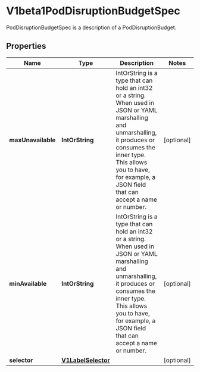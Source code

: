 

# V1beta1PodDisruptionBudgetSpec

PodDisruptionBudgetSpec is a description of a PodDisruptionBudget.

## Properties

| Name | Type | Description | Notes |
|------------ | ------------- | ------------- | -------------|
|**maxUnavailable** | **IntOrString** | IntOrString is a type that can hold an int32 or a string.  When used in JSON or YAML marshalling and unmarshalling, it produces or consumes the inner type.  This allows you to have, for example, a JSON field that can accept a name or number. |  [optional] |
|**minAvailable** | **IntOrString** | IntOrString is a type that can hold an int32 or a string.  When used in JSON or YAML marshalling and unmarshalling, it produces or consumes the inner type.  This allows you to have, for example, a JSON field that can accept a name or number. |  [optional] |
|**selector** | [**V1LabelSelector**](V1LabelSelector.md) |  |  [optional] |



